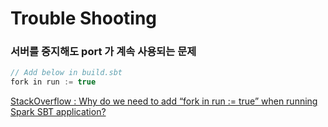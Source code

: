 # Trouble Shooting

### 서버를 중지해도 port 가 계속 사용되는 문제
```sbt
// Add below in build.sbt
fork in run := true
```
[StackOverflow : Why do we need to add “fork in run := true” when running Spark SBT application?](https://stackoverflow.com/questions/44298847/why-do-we-need-to-add-fork-in-run-true-when-running-spark-sbt-application)
